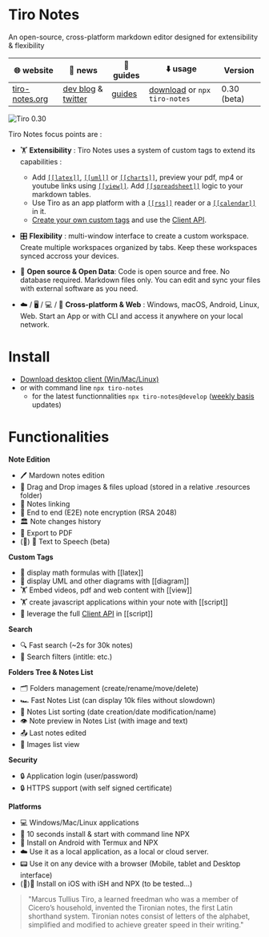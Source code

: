 # Tiro Notes

An open-source, cross-platform markdown editor designed for extensibility & flexibility

🌐 website| 📢 news| 📘 guides|  ⬇️ usage |  Version |
-|-|-|-|-
[tiro-notes.org](https://tiro-notes.org)|[dev blog](https://tiro-notes.org/blog) & [twitter](https://twitter.com/NotesTiro)|[guides](https://tiro-notes.org/#/guide-custom-tags)|[download](https://tiro-notes.org/#/downloads) or ```npx tiro-notes```| 0.30 (beta)


![Tiro 0.30](https://github.com/dotgreg/tiro-notes/assets/2981891/9e684988-5575-428f-8499-d11ad6637c71)



Tiro Notes focus points are : 

- 🏋 **Extensibility** : Tiro Notes uses a system of custom tags to extend its capabilities :
  - Add [```[[latex]]```](https://tiro-notes.org/#/custom-tags?id=latex), [```[[uml]]```](https://tiro-notes.org/#/custom-tags?id=mermaid) or [```[[charts]]```](https://tiro-notes.org/#/custom-tags?id=mermaid), preview your pdf, mp4 or youtube links using [```[[view]]```](https://tiro-notes.org/#/custom-tags?id=view). Add [```[[spreadsheet]]```](https://tiro-notes.org/#/custom-tags?id=spreadsheet) logic to your markdown tables.
  - Use Tiro as an app platform with a [```[[rss]]```](https://tiro-notes.org/#/custom-tags?id=rss) reader or a [```[[calendar]]```](https://tiro-notes.org/#/custom-tags?id=calendar) in it.
  - [Create your own custom tags](https://tiro-notes.org/#/guide-custom-tags) and use the [Client API](https://tiro-notes.org/#/guide-custom-tags?id=using-tiro-client-api).

- 🎛️ **Flexibility** : multi-window interface to create a custom workspace. Create multiple workspaces organized by tabs. Keep these workspaces synced accross your devices.

- 👑 **Open source & Open Data**: Code is open source and free. No database required. Markdown files only. You can edit and sync your files with external software as you need.

- ☁️ / 🖥️ /  💻 / 📱 **Cross-platform & Web** : Windows, macOS, Android, Linux, Web. Start an App or with CLI and access it anywhere on your local network. 

# Install
- [Download desktop client (Win/Mac/Linux)](https://tiro-notes.org/#/downloads)
- or with command line ```npx tiro-notes``` 
  - for the latest functionnalities ```npx tiro-notes@develop``` ([weekly basis](https://www.npmjs.com/package/tiro-notes?activeTab=versions) updates)

# Functionalities
  
**Note Edition**
- 🖊️ Mardown notes edition
- 🌄 Drag and Drop images & files upload (stored in a relative .resources folder)
- 🔗 Notes linking
- 🔑 End to end (E2E) note encryption (RSA 2048)
- 🏛 Note changes history
- 📄 Export to PDF
- (🔧) 💬 Text to Speech (beta)

**Custom Tags**
- 💱 display math formulas with [[latex]] 
- 🧬 display UML and other diagrams with [[diagram]] 
- 🏋 Embed videos, pdf and web content with [[view]] 
- 🏋 create javascript applications within your note with [[script]] 
- 🧬 leverage the full [Client API](guide-custom-tags?id=using-tiro-client-api) in [[script]]

**Search**
- 🔍 Fast search (~2s for 30k notes)
- 🔬 Search filters (intitle: etc.)

**Folders Tree & Notes List**
- 🗂️ Folders management (create/rename/move/delete)
- 🏎️ Fast Notes List (can display 10k files without slowdown)
- 🧮 Notes List sorting (date creation/date modification/name)
- 👁️ Note preview in Notes List (with image and text)
- 📤 Last notes edited
- 🌄 Images list view

**Security**
- 🔒 Application login (user/password)
- 🔒 HTTPS support (with self signed certificate)

**Platforms**
- 💻 Windows/Mac/Linux applications
- 🥷 10 seconds install & start with command line NPX 
- 📱 Install on Android with Termux and NPX
- ☁️ Use it as a local application, as a local or cloud server.
- 📟 Use it on any device with a browser (Mobile, tablet and Desktop interface)
- (🔧)📱 Install on iOS with iSH and NPX (to be tested...)

>"Marcus Tullius Tiro, a learned freedman who was a member of Cicero’s household, invented the Tironian notes, the first Latin shorthand system. Tironian notes consist of letters of the alphabet, simplified and modified to achieve greater speed in their writing."
